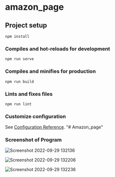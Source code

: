 # amazon_page

## Project setup
```
npm install
```

### Compiles and hot-reloads for development
```
npm run serve
```

### Compiles and minifies for production
```
npm run build
```

### Lints and fixes files
```
npm run lint
```

### Customize configuration
See [Configuration Reference](https://cli.vuejs.org/config/).
"# Amazon_page" 

### Screenshot of Program
![Screenshot 2022-09-29 132136](https://user-images.githubusercontent.com/69730742/192979506-6a50d099-1161-4efb-9749-b01f533444be.jpg)

![Screenshot 2022-09-29 132206](https://user-images.githubusercontent.com/69730742/192979607-0d0a217f-86bc-49d6-b3f5-ff5094de6737.jpg)

![Screenshot 2022-09-29 132236](https://user-images.githubusercontent.com/69730742/192979624-a7d4a08c-f29c-476b-8cd9-786f7d741186.jpg)
